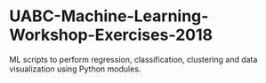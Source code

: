 # UABC-Machine-Learning-Workshop-Exercises-2018
ML scripts to perform regression, classification, clustering and data visualization using Python modules.
